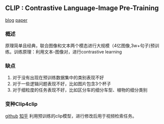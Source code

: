 ## CLIP : Contrastive Language-Image Pre-Training
[blog](https://openai.com/blog/clip/)
[paper](https://arxiv.org/pdf/2103.00020.pdf)

### 概述
原理简单且经典，联合图像和文本两个模态进行大规模（4亿图像,3w+句子)预训练。训练原理：利用文本-图像对，进行contrastive learning

### 缺点
1. 对于没有出现在预训练数据集中的类别表现不好
2. 对于一些逻辑问题表现不好，比如图片包含3个杯子
3. 对于细粒度的任务表现不好，比如区分车的细分车型、植物的细分类别

### 变种Clip4clip
 [github](https://github.com/ArrowLuo/CLIP4Clip)
 [知乎](https://zhuanlan.zhihu.com/p/443165620)
 利用预训练的clip模型，进行修改后用于视频检索任务。
